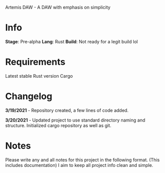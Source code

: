 Artemis DAW - A DAW with emphasis on simplicity

# Info
**Stage**: Pre-alpha
**Lang**: Rust
**Build**: Not ready for a legit build lol

# Requirements
Latest stable Rust version
Cargo
  
# Changelog

**3/19/2021** - Repository created, a few lines of code added.

**3/20/2021** - Updated project to use standard directory naming and structure. Initialized cargo repository as well as git.

# Notes
Please write any and all notes for this project in the following format. (This includes documentation) I aim to keep all project info clean and simple.
